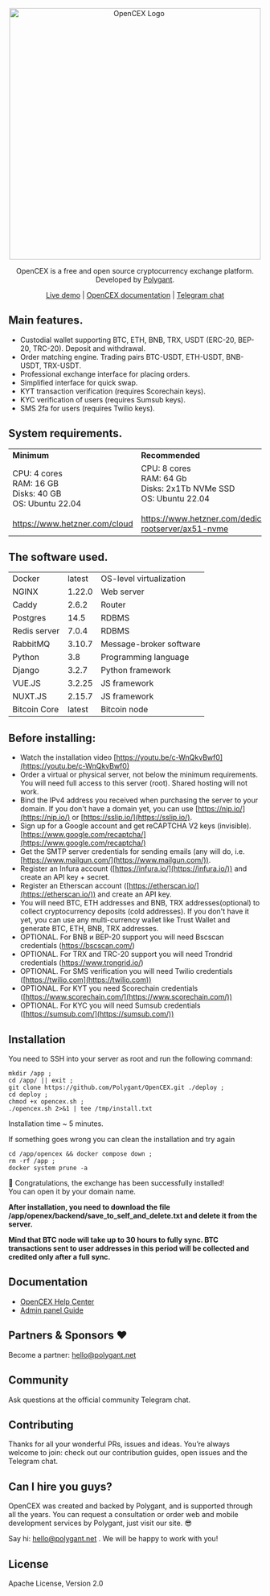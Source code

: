 <p align="center">
  <a href="https://ttmbase.com" target="_blank">
    <img alt="OpenCEX Logo" width="500" src="https://github.com/Polygant/OpenCEX/blob/master/logo.png">
  </a>
</p>

<p align="center">
OpenCEX is a free and open source cryptocurrency exchange platform.<br>
Developed by <a href="https://polygant.net" target="_blank">Polygant</a>.  

<p align="center">
<a href="https://a.65.109.204.172.sslip.io" target="_blank">Live demo</a> | <a href="https://polygant.notion.site/OpenCEX-Help-Center-8cf8c842bde947c3818a615a88ceef9c" target="_blank">OpenCEX documentation</a> | <a href="https://t.me/ttmexchange" target="_blank">Telegram chat</a>
</p>

## Main features.

-   Custodial wallet supporting BTC, ETH, BNB, TRX, USDT (ERC-20, BEP-20, TRC-20). Deposit and withdrawal.
-   Order matching engine. Trading pairs BTC-USDT, ETH-USDT, BNB-USDT, TRX-USDT.
-   Professional exchange interface for placing orders.    
-   Simplified interface for quick swap.
-   KYT transaction verification (requires Scorechain keys).
-   KYC verification of users (requires Sumsub keys).
-   SMS 2fa for users (requires Twilio keys).

## System requirements.

<table>
<tr>
<td><b>Minimum</b></td>
<td><b>Recommended</b></td>
</tr>
<tr>
<td>CPU: 4 cores<br>RAM: 16 GB<br>Disks: 40 GB<br>OS: Ubuntu 22.04<br><br><a href="https://www.hetzner.com/cloud" target="_blank">https://www.hetzner.com/cloud</a></td>
<td>CPU: 8 cores<br>RAM: 64 Gb<br>Disks: 2x1Tb NVMe SSD<br>OS: Ubuntu 22.04<br><br><a href="https://www.hetzner.com/dedicated-rootserver/ax51-nvme" target="_blank">https://www.hetzner.com/dedicated-rootserver/ax51-nvme</a></td>
</tr>
</table>

## The software used.

<table>
<tr><td>Docker</td><td>latest</td><td>OS-level virtualization</td></tr>
<tr><td>NGINX</td><td>1.22.0</td><td>Web server</td></tr>
<tr><td>Caddy</td><td>2.6.2</td><td>Router</td></tr>
<tr><td>Postgres</td><td>14.5</td><td>RDBMS</td></tr>
<tr><td>Redis server</td><td>7.0.4</td><td>RDBMS</td></tr>
<tr><td>RabbitMQ</td><td>3.10.7</td><td>Message-broker software</td></tr>
<tr><td>Python</td><td>3.8</td><td>Programming language</td></tr>
<tr><td>Django</td><td>3.2.7</td><td>Python framework</td></tr>
<tr><td>VUE.JS</td><td>3.2.25</td><td>JS framework</td></tr>
<tr><td>NUXT.JS</td><td>2.15.7</td><td>JS framework</td></tr>
<tr><td>Bitcoin Core</td><td>latest</td><td>Bitcoin node</td></tr>
</table>

## Before installing:

-   Watch the installation video [https://youtu.be/c-WnQkvBwf0](https://youtu.be/c-WnQkvBwf0)
-   Order a virtual or physical server, not below the minimum requirements. You will need full access to this server (root). Shared hosting will not work.
-   Bind the IPv4 address you received when purchasing the server to your domain. If you don't have a domain yet, you can use [https://nip.io/](https://nip.io/) or [https://sslip.io/](https://sslip.io/).
-   Sign up for a Google account and get reCAPTCHA V2 keys (invisible). [https://www.google.com/recaptcha/](https://www.google.com/recaptcha/)
-   Get the SMTP server credentials for sending emails (any will do, i.e. [https://www.mailgun.com/](https://www.mailgun.com/)).
-   Register an Infura account ([https://infura.io/](https://infura.io/)) and create an API key + secret.
-   Register an Etherscan account ([https://etherscan.io/](https://etherscan.io/)) and create an API key.
-   You will need BTC, ETH addresses and BNB, TRX addresses(optional) to collect cryptocurrency deposits (cold addresses). If you don't have it yet, you can use any multi-currency wallet like Trust Wallet and generate BTC, ETH, BNB, TRX addresses.
-   OPTIONAL. For BNB и BEP-20 support you will need Bscscan credentials (https://bscscan.com/)
-   OPTIONAL. For TRX and TRC-20 support you will need Trondrid credentials (https://www.trongrid.io/)
-   OPTIONAL. For SMS verification you will need Twilio credentials ([https://twilio.com](https://twilio.com))
-   OPTIONAL. For KYT you need Scorechain credentials ([https://www.scorechain.com/](https://www.scorechain.com/))
-   OPTIONAL. For KYC you will need Sumsub credentials ([https://sumsub.com/](https://sumsub.com/))
    

## Installation

You need to SSH into your server as root and run the following command:

    mkdir /app ; 
    cd /app/ || exit ; 
    git clone https://github.com/Polygant/OpenCEX.git ./deploy ;
    cd deploy ; 
    chmod +x opencex.sh ;
    ./opencex.sh 2>&1 | tee /tmp/install.txt

Installation time ~ 5 minutes.

If something goes wrong you can clean the installation and try again

    cd /app/opencex && docker compose down ; 
    rm -rf /app ;
    docker system prune -a

🥳 Congratulations, the exchange has been successfully installed!  
You can open it by your domain name.

**After installation, you need to download the file /app/openex/backend/save_to_self_and_delete.txt and delete it from the server.**

**Mind that BTC node will take up to 30 hours to fully sync. BTC transactions sent to user addresses in this period will be collected and credited only after a full sync.**

## Documentation
-   [OpenCEX Help Center](https://www.notion.so/polygant/OpenCEX-Help-Center-8cf8c842bde947c3818a615a88ceef9c)
-   [Admin panel Guide](https://docs.google.com/document/d/1VoBFEjzmGXzNHQYfvu8BYHvoSv9Sg73AV9wWGvsRJ04/edit#)

## Partners & Sponsors ❤️
Become a partner: [hello@polygant.net](mailto:hello@polygant.net)

## Community
Ask questions at the official community Telegram chat.

## Contributing
Thanks for all your wonderful PRs, issues and ideas.
You’re always welcome to join: check out our contribution guides, open issues and the Telegram chat.

## Can I hire you guys?

OpenCEX was created and backed by Polygant, and is supported through all the years. You can request a consultation or order web and mobile development services by Polygant, just visit our site. 😎

Say hi: [hello@polygant.net](mailto:hello@polygant.net) . We will be happy to work with you!

## License
Apache License, Version 2.0

